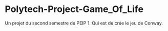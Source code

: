 # Polytech-Project-Game_Of_Life
Un projet du second semestre de PEIP 1. Qui est de crée le jeu de Conway.

